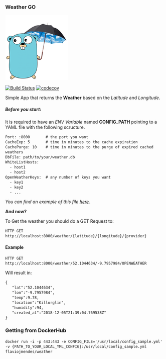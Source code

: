 ### Weather GO
![Logo](logo.png)

[![Build Status](https://travis-ci.org/flaviojmendes/weathergo.svg?branch=master)](https://travis-ci.org/flaviojmendes/weathergo)
[![codecov](https://codecov.io/gh/flaviojmendes/weathergo/branch/master/graph/badge.svg)](https://codecov.io/gh/flaviojmendes/weathergo)

Simple App that returns the __Weather__ based on the _Latitude_ and _Longitude_.

##### Before you start:

It is required to have an _ENV Variable_ named **CONFIG_PATH** 
 pointing to a YAML file with the following scructure.

```
Port: :8000       # the port you want
CacheExp: 5       # time in minutes to the cache expiration
CachePurge: 10    # time in minutes to the purge of expired cached weathers
DbFile: path/to/your/weather.db
WhiteListHosts:
  - host1
  - host2
OpenWeatherKeys:  # any number of keys you want
  - key1
  - key2
  - ...
``` 
_You can find an example of this file [here](config_sample.yml)._



**And now?**
 
To Get the weather you should do a GET Request to:

```
HTTP GET http://localhost:8000/weather/{latitude}/{longitude}/{provider}

```


#### Example

```
HTTP GET http://localhost:8000/weather/52.1044634/-9.7957984/OPENWEATHER

```

Will result in:

```
{  
   "lat":"52.1044634",
   "lon":"-9.7957984",
   "temp":9.78,
   "location":"Killorglin",
   "humidity":94,
   "created_at":"2018-12-05T21:39:04.769538Z"
}
```

### Getting from DockerHub

```
docker run -i -p 443:443 -e CONFIG_FILE='/usr/local/config_sample.yml' -v {PATH_TO_YOUR_LOCAL_YML_CONFIG}:/usr/local/config_sample.yml flaviojmendes/weather
```